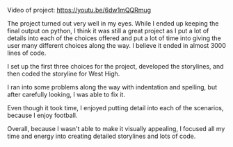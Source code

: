 Video of project: https://youtu.be/6dw1mQQRmug

The project turned out very well in my eyes. While I ended up keeping the final output on python, I think it was still a great project as I put a lot of details into each of the choices offered and put a lot of time into giving the user many different choices along the way. I believe it ended in almost 3000 lines of code.

I set up the first three choices for the project, developed the storylines, and then coded the storyline for West High.

I ran into some problems along the way with indentation and spelling, but after carefully looking, I was able to fix it.

Even though it took time, I enjoyed putting detail into each of the scenarios, because I enjoy football.

Overall, because I wasn't able to make it visually appealing, I focused all my time and energy into creating detailed storylines and lots of code.
